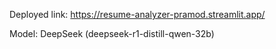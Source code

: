 Deployed link: https://resume-analyzer-pramod.streamlit.app/

Model: DeepSeek (deepseek-r1-distill-qwen-32b)
